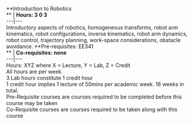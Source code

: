 **Introduction to Robotics  
** | **Hours: 3 0 3**  
---|---  
Introductory aspects of robotics, homogeneous transforms, robot arm kinematics, robot configurations, inverse kinematics, robot arm dynamics, robot control, trajectory planning, work-space considerations, obstacle avoidance. 
**Pre-requisites: EE341  
** | **Co-requisites: none**  
---|---  
Hours: XYZ where X = Lecture, Y = Lab, Z = Credit  
All hours are per week.  
3 Lab hours constitute 1 credit hour  
1 credit hour implies 1 lecture of 50mins per academic week. 16 weeks in total.  
Pre-Requisite courses are courses required to be completed before this course may be taken  
Co-Requisite courses are courses required to be taken along with this course

